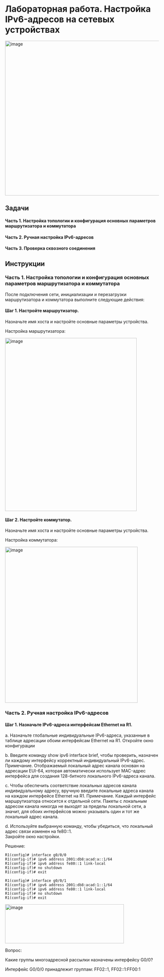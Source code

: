 # Лабораторная работа. Настройка IPv6-адресов на сетевых устройствах
<img width="780" height="506" alt="image" src="https://github.com/user-attachments/assets/7e5168f7-129f-4666-93da-7186cf11a71e" />

## Задачи

#### Часть 1. Настройка топологии и конфигурация основных параметров маршрутизатора и коммутатора
#### Часть 2. Ручная настройка IPv6-адресов
#### Часть 3. Проверка сквозного соединения

## Инструкции

### Часть 1. Настройка топологии и конфигурация основных параметров маршрутизатора и коммутатора
После подключения сети, инициализации и перезагрузки маршрутизатора и коммутатора выполните следующие действия:

#### Шаг 1. Настройте маршрутизатор.
Назначьте имя хоста и настройте основные параметры устройства.

Настройка маршрутизатора:

<img width="431" height="566" alt="image" src="https://github.com/user-attachments/assets/b5657f96-6be3-4ff8-b922-ab9a47a49254" />

#### Шаг 2. Настройте коммутатор.
Назначьте имя хоста и настройте основные параметры устройства.

Настройка коммутатора:

<img width="434" height="510" alt="image" src="https://github.com/user-attachments/assets/77816312-9577-43dd-8bb8-f37fc56d8dbf" />

### Часть 2. Ручная настройка IPv6-адресов

#### Шаг 1. Назначьте IPv6-адреса интерфейсам Ethernet на R1.
a.	Назначьте глобальные индивидуальные IPv6-адреса, указанные в таблице адресации обоим интерфейсам Ethernet на R1.
Откройте окно конфигурации

b.	Введите команду show ipv6 interface brief, чтобы проверить, назначен ли каждому интерфейсу корректный индивидуальный IPv6-адрес.
Примечание. Отображаемый локальный адрес канала основан на адресации EUI-64, которая автоматически использует MAC-адрес интерфейса для создания 128-битного локального IPv6-адреса канала.

c.	Чтобы обеспечить соответствие локальных адресов канала индивидуальному адресу, вручную введите локальные адреса канала на каждом интерфейсе Ethernet на R1.
Примечание. Каждый интерфейс маршрутизатора относится к отдельной сети. Пакеты с локальным адресом канала никогда не выходят за пределы локальной сети, а значит, для обоих интерфейсов можно указывать один и тот же локальный адрес канала.

d.	Используйте выбранную команду, чтобы убедиться, что локальный адрес связи изменен на fe80::1.  
Закройте окно настройки.

Решение:
```
R1(config)# interface g0/0/0
R1(config-if)# ipv6 address 2001:db8:acad:a::1/64
R1(config-if)# ipv6 address fe80::1 link-local
R1(config-if)# no shutdown
R1(config-if)# exit
```
```
R1(config)# interface g0/0/1
R1(config-if)# ipv6 address 2001:db8:acad:1::1/64
R1(config-if)# ipv6 address fe80::1 link-local
R1(config-if)# no shutdown
R1(config-if)# exit
```

<img width="389" height="128" alt="image" src="https://github.com/user-attachments/assets/d68ab82c-4598-4716-be95-c0a47a61d9c8" />


Вопрос:

Какие группы многоадресной рассылки назначены интерфейсу G0/0?

Интерфейс G0/0/0 принадлежит группам: FF02::1, FF02::1:FF00:1
